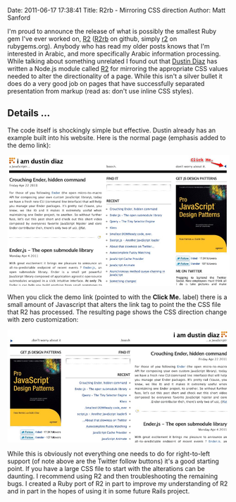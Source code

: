 Date: 2011-06-17 17:38:41
Title: R2rb - Mirroring CSS direction
Author: Matt Sanford

I'm proud to announce the release of what is possibly the smallest Ruby gem
I've ever worked on, [R2](https://github.com/mzsanford/r2rb)
([R2rb](https://github.com/mzsanford/r2rb) on github, simply
[r2](http://rubygems.org/gems/r2) on rubygems.org). Anybody who has read my
older posts knows that I'm interested in Arabic, and more specifically Arabic
information processing. While talking about something unrelated I found out
that [Dustin Diaz](http://dustindiaz.com) has written a Node.js module called
[R2](https://github.com/ded/r2) for mirroring the appropriate CSS values
needed to alter the directionality of a page. While this isn't a silver bullet
it does do a very good job on pages that have successfully separated
presentation from markup (read as: don't use inline CSS styles).

## Details …

The code itself is shockingly simple but effective. Dustin already has an
example built into his website. Here is the normal page (emphasis added to the
demo link):

![dustindiaz.com as seen by default](r2rb-mirroring-css-direction/ltr.jpg)

When you click the demo link (pointed to with the **Click Me.** label) there
is a small amount of Javascript that alters the link tag to point the the CSS
file that R2 has processed. The resulting page shows the CSS direction change
with zero customization:

![dustindiaz.com as seen after clicking the arrow](r2rb-mirroring-css-direction/rtl.jpg)

While this is obviously not everything one needs to do for right-to-left
support (of note above are the Twitter follow buttons) it's a good starting
point. If you have a large CSS file to start with the alterations can be
daunting. I recommend using R2 and then troubleshooting the remaining bugs. I
created a Ruby port of R2 in part to improve my understanding of R2 and in
part in the hopes of using it in some future Rails project.

